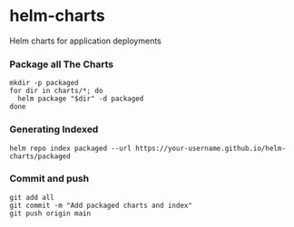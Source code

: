 # helm-charts
Helm charts for application deployments

### Package all The Charts
```
mkdir -p packaged
for dir in charts/*; do
  helm package "$dir" -d packaged
done

```

### Generating Indexed
```
helm repo index packaged --url https://your-username.github.io/helm-charts/packaged

```

### Commit and push
```
git add all
git commit -m "Add packaged charts and index"
git push origin main

```

